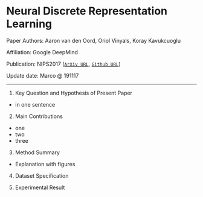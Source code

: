 # Neural Discrete Representation Learning
Paper Authors: Aaron van den Oord, Oriol Vinyals, Koray Kavukcuoglu

Affiliation: Google DeepMind

Publication: NIPS2017 ([`ArXiv URL`](https://arxiv.org/abs/1711.00937), [`Github URL`](https://github.com/hiwonjoon/tf-vqvae))

Update date: Marco @ 191117

---


1. Key Question and Hypothesis of Present Paper
- in one sentence

2. Main Contributions
- one
- two
- three 

3. Method Summary
- Explanation with figures

4. Dataset Specification


5. Experimental Result


